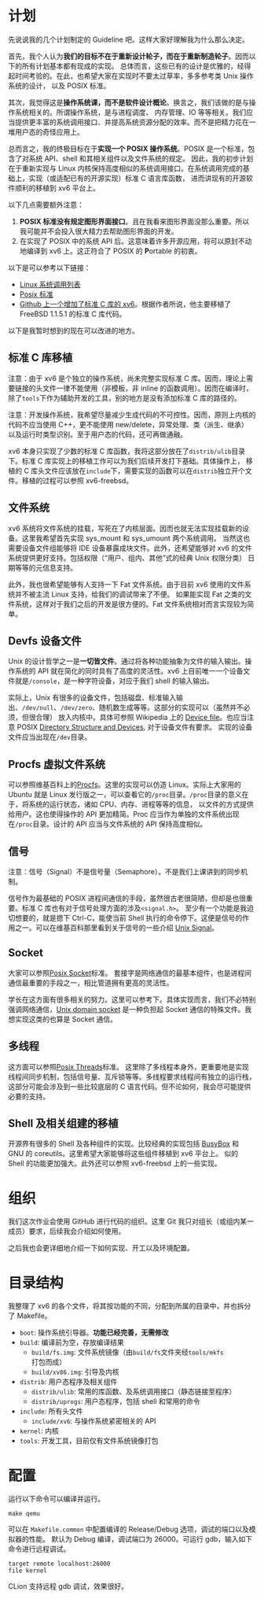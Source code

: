 # 计划
先说说我的几个计划制定的 Guideline 吧。这样大家好理解我为什么那么决定。

首先，我个人认为**我们的目标不在于重新设计轮子，而在于重新制造轮子**。因而以下的所有计划基本都有现成的实现。
总体而言，这些已有的设计是优雅的，经得起时间考验的。在此，也希望大家在实现时不要太过草率，多多参考类 Unix 操作系统的设计，
以及 POSIX 标准。

其次，我觉得这是**操作系统课，而不是软件设计概论**。换言之，我们该做的是与操作系统相关的。所谓操作系统，是与进程调度、
内存管理、IO 等等相关。我们应当提供更丰富的系统调用接口、并提高系统资源分配的效率。而不是把精力花在一堆用户态的奇怪应用上。

总而言之，我的终极目标在于**实现一个 POSIX 操作系统**。POSIX 是一个标准，包含了对系统 API、shell 和其相关组件以及文件系统的规定。
因此，我的初步计划在于重新实现与 Linux 内核保持高度相似的系统调用接口。在系统调用完成的基础上，实现（或适配已有的开源实现）标准 C 语言库函数，
进而讲现有的开源软件顺利的移植到 xv6 平台上。

以下几点需要额外注意：
1. **POSIX 标准没有规定图形界面接口**。且在我看来图形界面没那么重要。所以我可能并不会投入很大精力去帮助图形界面的开发。
2. 在实现了 POSIX 中的系统 API 后。这意味着许多开源应用，将可以原封不动地编译到 xv6 上。这正符合了 POSIX 的 **P**ortable 的初衷。


以下是可以参考以下链接：
* [Linux 系统调用列表](http://syscalls.kernelgrok.com/)
* [Posix 标准](http://pubs.opengroup.org/onlinepubs/9699919799/)
* [Github 上一个增加了标准 C 库的 xv6](https://github.com/DoctorWkt/xv6-freebsd)。根据作者所说，他主要移植了 FreeBSD 1.1.5.1 的标准
C 库代码。

以下是我暂时想到的现在可以改进的地方。

## 标准 C 库移植
注意：由于 xv6 是个独立的操作系统，尚未完整实现标准 C 库。因而，理论上需要链接的头文件一律不能使用（非模板，非 inline 的函数调用）。因而在编译时，
除了`tools`下作为辅助开发的工具，别的地方是没有添加标准 C 库的路径的。

注意：开发操作系统，我希望尽量减少生成代码的不可控性。因而，原则上内核的代码不应当使用 C++，更不能使用 new/delete，异常处理、类（派生、继承）
以及运行时类型识别。至于用户态的代码，还可再做通融。

xv6 本身只实现了少数的标准 C 库函数，我将这部分放在了`distrib/ulib`目录下。标准 C 库实现上的移植工作可以为我们后续开发打下基础。具体操作上，
移植的 C 库头文件应该放在`include`下，需要实现的函数可以在`distrib`独立开个文件。移植的过程可以参照 xv6-freebsd。

## 文件系统
xv6 系统将文件系统的挂载，写死在了内核层面。因而也就无法实现挂载新的设备。这里我希望首先实现 sys_mount 和 sys_umount 两个系统调用。
当然这也需要设备文件组能够将 IDE 设备暴露成块文件。此外，还希望能够对 xv6 的文件系统提供更好支持。包括权限（“用户、组内、其他”式的经典 Unix 权限分类）
日期等等的元信息支持。

此外，我也很希望能够有人支持一下 Fat 文件系统。由于目前 xv6 使用的文件系统并不被主流 Linux 支持，给我们的调试带来了不便。
如果能实现 Fat 之类的文件系统，这样对于我们之后的开发是很方便的。Fat 文件系统相对而言实现较为简单。

## Devfs 设备文件
Unix 的设计哲学之一是**一切皆文件**。通过将各种功能抽象为文件的输入输出。操作系统的 API 就在简化的同时具有了高度的灵活性。xv6
上目前唯一一个设备文件就是`/console`，是一种字符设备，对应于我们 shell 的输入输出。

实际上，Unix 有很多的设备文件，包括磁盘、标准输入输出、`/dev/null`、`/dev/zero`、随机数生成等等。这部分的实现可以（虽然并不必须，但很合理）
放入内核中。具体可参照 Wikipedia 上的 [Device file](https://en.wikipedia.org/wiki/Device_file)。也应当注意 POSIX
[Directory Structure and Devices](http://pubs.opengroup.org/onlinepubs/9699919799/basedefs/V1_chap10.html), 对于设备文件有要求。
实现的设备文件应当出现在`/dev`目录。

## Procfs 虚拟文件系统
可以参照维基百科上的[Procfs](https://en.wikipedia.org/wiki/Procfs)。这里的实现可以仿造 Linux。实际上大家用的 Ubuntu 就是 Linux
发行版之一，可以查看它的`/proc`目录。`/proc`目录的意义在于，将系统的运行状态，诸如 CPU、内存、进程等等的信息，
以文件的方式提供给用户。这也使得操作的 API 更加精简。Proc 应当作为单独的文件系统出现在`/proc`目录。设计的 API 应当与文件系统的 API
保持高度相似。

## 信号
注意：信号（Signal）不是信号量（Semaphore）。不是我们上课讲到的同步机制。

信号作为最基础的 POSIX 进程间通信的手段，虽然很古老很简陋，但却是也很重要。标准 C 库也有对于信号处理方面的涉及`<signal.h>`。
至少有一个功能是我迫切想要的，就是摁下 Ctrl-C，能使当前 Shell 执行的命令停下。这便是信号的作用之一。可以在维基百科那里看到关于信号的一些介绍
[Unix Signal](https://en.wikipedia.org/wiki/Unix_signal)。

## Socket
大家可以参照[Posix Socket](http://pubs.opengroup.org/onlinepubs/9699919799/functions/V2_chap02.html#tag_15_10)标准。
套接字是网络通信的最基本组件，也是进程间通信最重要的手段之一，相比管道拥有更高的灵活性。

学长在这方面有很多相关的努力。这里可以参考下。具体实现而言，我们不必特别强调网络通信，[Unix domain socket](https://en.wikipedia.org/wiki/Unix_domain_socket)
是一种负担起 Socket 通信的特殊文件。我想实现这类的也算是 Socket 通信。


## 多线程
这方面可以参照[Posix Threads](http://pubs.opengroup.org/onlinepubs/9699919799/functions/V2_chap02.html#tag_15_09)标准。
这里除了多线程本身外，更重要地是实现线程间同步机制，包括信号量、互斥锁等等。多线程要求线程间有独立的运行栈，这部分可能会涉及到一些比较底层的 C
语言代码。但不论如何，我会尽可能提供必要的支持。

## Shell 及相关组建的移植
开源界有很多的 Shell 及各种组件的实现。比较经典的实现包括 [BusyBox](https://busybox.net/) 和 GNU 的 coreutils。这里希望大家能够将这些组件移植到 xv6 平台上。
似的 Shell 的功能更加强大。此外还可以参照 xv6-freebsd 上的一些实现。

# 组织
我们这次作业会使用 GitHub 进行代码的组织。这里 Git 我只对组长（或组内某一成员）要求，后续我会介绍如何使用。

之后我也会更详细地介绍一下如何实现、开工以及环境配置。


# 目录结构
我整理了 xv6 的各个文件，将其按功能的不同，分配到所属的目录中，并也拆分了 Makefile。
* `boot`: 操作系统引导器。**功能已经完善，无需修改**
* `build`: 编译前为空，存放编译结果
    * `build/fs.img`: 文件系统镜像（由`build/fs`文件夹经`tools/mkfs`打包而成）
    * `build/xv86.img`: 引导及内核
* `distrib`: 用户态程序及相关组件
    * `distrib/ulib`: 常用的库函数、及系统调用接口（静态链接至程序）
    * `distrib/uprogs`: 用户态程序，包括 shell 和常用的命令
* `include`: 所有头文件
    * `include/xv6`: 与操作系统紧密相关的 API
* `kernel`: 内核
* `tools`: 开发工具，目前仅有文件系统镜像打包

# 配置
运行以下命令可以编译并运行。

    make qemu

可以在 `Makefile.common` 中配置编译的 Release/Debug 选项，调试的端口以及模拟器的性能。
默认为 Debug 编译，调试端口为 26000。可运行 gdb，输入如下命令进行远程调试。

    target remote localhost:26000
    file kernel

CLion 支持远程 gdb 调试，效果很好。
